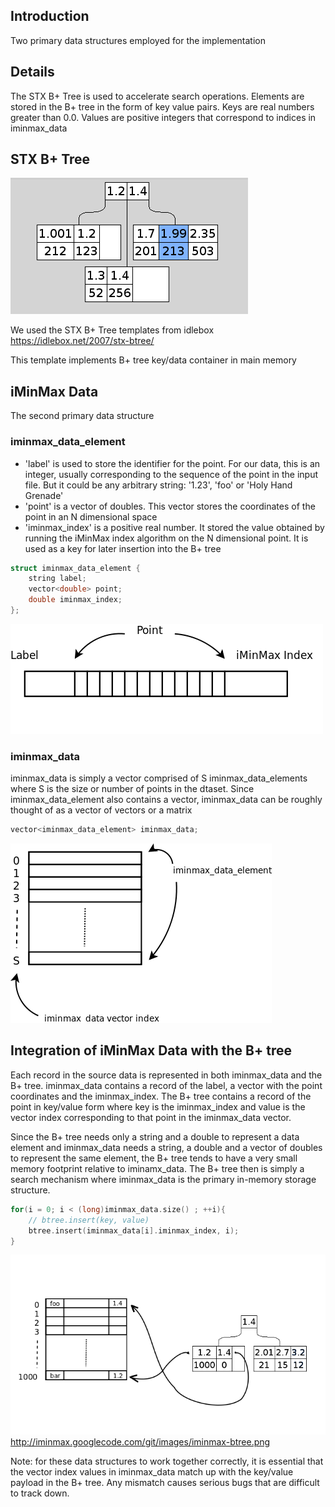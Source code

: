 ## Introduction

Two primary data structures employed for the implementation

## Details

The STX B+ Tree is used to accelerate search operations. Elements are stored in the B+ tree in the form of key value pairs. Keys are real numbers greater than 0.0. Values are positive integers that correspond to indices in iminmax_data

## STX B+ Tree

![STX B+ Tree](/images/b-tree.png)

We used the STX B+ Tree templates from idlebox https://idlebox.net/2007/stx-btree/

This template implements B+ tree key/data container in main memory

## iMinMax Data

The second primary data structure

### iminmax_data_element

* 'label' is used to store the identifier for the point. 
For our data, this is an integer, usually corresponding to the 
sequence of the point in the input file. 
But it could be any arbitrary string: '1.23', 'foo' or 'Holy Hand Grenade'
* 'point' is a vector of doubles. This vector stores the coordinates 
of the point in an N dimensional space
* 'iminmax_index' is a positive real number. It stored the value 
obtained by running the iMinMax index algorithm on the N dimensional point. 
It is used as a key for later insertion into the B+ tree

```C++
struct iminmax_data_element { 
    string label; 
    vector<double> point; 
    double iminmax_index; 
};
```

![iminmax_element](/images/iminmax-element.png)

### iminmax_data

iminmax_data is simply a vector comprised of S iminmax_data_elements 
where S is the size or number of points in the dtaset. 
Since iminmax_data_element also contains a vector, iminmax_data can be 
roughly thought of 
as a vector of vectors or a matrix

```C++
vector<iminmax_data_element> iminmax_data;
```

![iminmax_data](/images/iminmax-data.png)

## Integration of iMinMax Data with the B+ tree

Each record in the source data is represented in both iminmax_data 
and the B+ tree. 
iminmax_data contains a record of the label, a vector with the 
point coordinates and the iminmax_index. 
The B+ tree contains a record of the point in key/value form where key 
is the iminmax_index and value is the vector index corresponding to 
that point in the iminmax_data vector.

Since the B+ tree needs only a string and a double to represent a 
data element and iminmax_data needs a string, a double and a 
vector of doubles to represent the same element, the B+ tree tends 
to have a very small memory footprint relative to iminamx_data. 
The B+ tree then is simply a search mechanism where iminmax_data is the 
primary in-memory storage structure. 

```C++
for(i = 0; i < (long)iminmax_data.size() ; ++i){ 
    // btree.insert(key, value) 
    btree.insert(iminmax_data[i].iminmax_index, i); 
}
```

![iminmax-btree](/images/iminmax-btree.png)
http://iminmax.googlecode.com/git/images/iminmax-btree.png

Note: for these data structures to work together correctly, 
it is essential that the vector index values in iminmax_data match up 
with the key/value payload in the B+ tree. 
Any mismatch causes serious bugs that are difficult to track down.

